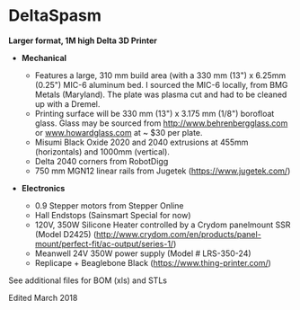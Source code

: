 # DeltaSpasm

**Larger format, 1M high Delta 3D Printer**
- **Mechanical**
  - Features a large, 310 mm build area (with a 330 mm (13") x 6.25mm (0.25") MIC-6 aluminum bed.  I sourced the MIC-6 locally, from BMG Metals (Maryland).  The plate was plasma cut and had to be cleaned up with a Dremel.  
  - Printing surface will be 330 mm (13") x 3.175 mm (1/8") borofloat glass.  Glass may be sourced from http://www.behrenbergglass.com or www.howardglass.com at ~ $30 per plate.
  - Misumi Black Oxide 2020 and 2040 extrusions at 455mm (horizontals) and 1000mm (vertical).  
  - Delta 2040 corners from RobotDigg
  - 750 mm MGN12 linear rails from Jugetek (https://www.jugetek.com/) 

- **Electronics**
  - 0.9 Stepper motors from Stepper Online
  - Hall Endstops (Sainsmart Special for now)
  - 120V, 350W Silicone Heater controlled by a Crydom panelmount SSR (Model D2425) (http://www.crydom.com/en/products/panel-mount/perfect-fit/ac-output/series-1/)
  - Meanwell 24V 350W power supply (Model # LRS-350-24)
  - Replicape + Beaglebone Black (https://www.thing-printer.com/)

See additional files  for BOM (xls) and STLs

Edited March 2018
